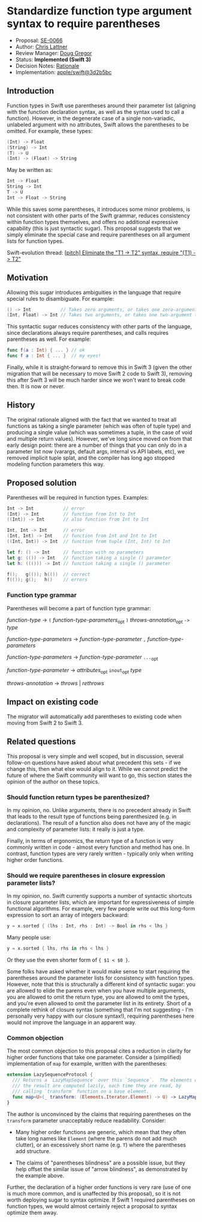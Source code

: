 # Standardize function type argument syntax to require parentheses

* Proposal: [SE-0066](0066-standardize-function-type-syntax.md)
* Author: [Chris Lattner](https://github.com/lattner)
* Review Manager: [Doug Gregor](https://github.com/DougGregor)
* Status: **Implemented (Swift 3)**
* Decision Notes: [Rationale](https://lists.swift.org/pipermail/swift-evolution-announce/2016-May/000138.html)
* Implementation: [apple/swift@3d2b5bc](https://github.com/apple/swift/commit/3d2b5bcc5350e1dea2ed8a0a95cd12ff5c760f24)

## Introduction

Function types in Swift use parentheses around their parameter list (aligning
with the function declaration syntax, as well as the syntax used to call a
function).  However, in the degenerate case of a single non-variadic, unlabeled
argument with no attributes, Swift allows the parentheses to be omitted.  For
example, these types:

```swift
(Int) -> Float
(String) -> Int
(T) -> U
(Int) -> (Float) -> String
```

May be written as:

```swift
Int -> Float
String -> Int
T -> U
Int -> Float -> String
```

While this saves some parentheses, it introduces some minor problems, is not
consistent with other parts of the Swift grammar, reduces consistency within
function types themselves, and offers no additional expressive capability (this
is just syntactic sugar).  This proposal suggests that we simply eliminate the
special case and require parentheses on all argument lists for function types.

Swift-evolution thread: [\[pitch\] Eliminate the "T1 -> T2" syntax, require "(T1) -> T2"](https://lists.swift.org/pipermail/swift-evolution/Week-of-Mon-20160411/014986.html)

## Motivation

Allowing this sugar introduces ambiguities in the language that require special
rules to disambiguate.  For example:

```swift
() -> Int           // Takes zero arguments, or takes one zero-argument parameter?
(Int, Float) -> Int // Takes two arguments, or takes one two-argument tuple?
```

This syntactic sugar reduces consistency with other parts of the language, since
declarations always require parentheses, and calls requires parentheses as well.
For example:

```swift
func f(a : Int) { ... } // ok
func f a : Int { ... }  // my eyes!
```

Finally, while it is straight-forward to remove this in Swift 3 (given the other
migration that will be necessary to move Swift 2 code to Swift 3), removing this
after Swift 3 will be much harder since we won't want to break code then.  It is
now or never.

## History

The original rationale aligned with the fact that we wanted to treat all
functions as taking a single parameter (which was often of tuple type) and
producing a single value (which was sometimes a tuple, in the case of void and
multiple return values).  However, we’ve long since moved on from that early
design point: there are a number of things that you can only do in a parameter
list now (varargs, default args, internal vs API labels, etc), we removed
implicit tuple splat, and the compiler has long ago stopped modeling function 
parameters this way.

## Proposed solution

Parentheses will be required in function types. Examples:

```swift
Int -> Int           // error
(Int) -> Int         // function from Int to Int
((Int)) -> Int       // also function from Int to Int

Int, Int -> Int      // error
(Int, Int) -> Int    // function from Int and Int to Int
((Int, Int)) -> Int  // function from tuple (Int, Int) to Int

let f: () -> Int     // function with no parameters
let g: (()) -> Int   // function taking a single () parameter
let h: ((())) -> Int // function taking a single () parameter

f();   g(()); h(())  // correct
f(()); g();   h()    // errors
```

### Function type grammar

Parentheses will become a part of function type grammar:

*function-type* → `(` *function-type-parameters*<sub>opt</sub> `)` *throws-annotation*<sub>opt</sub> `->` *type*

*function-type-parameters* → *function-type-parameter* `,` *function-type-parameters*

*function-type-parameters* → *function-type-parameter* `...`<sub>opt</sub>

*function-type-parameter* → *attributes*<sub>opt</sub> `inout`<sub>opt</sub> *type*

*throws-annotation* → *throws* | *rethrows*

## Impact on existing code

The migrator will automatically add parentheses to existing code when moving
from Swift 2 to Swift 3.

## Related questions

This proposal is very simple and well scoped, but in discussion, several
follow-on questions have asked about what precedent this sets - if we change 
this, then what else would align to it.  While we cannot predict the future of
where the Swift community will want to go, this section states the opinion of 
the author on these topics.

### Should function return types be parenthesized?

In my opinion, no.  Unlike arguments, there is no precedent already in Swift
that leads to the result type of functions being parenthesized (e.g. in
declarations).  The result of a function also does not have any of the magic and
complexity of parameter lists: it really is just a type.

Finally, in terms of ergonomics, the return type of a function is very commonly
written in code - almost every function and method has one.  In contrast, 
function types are very rarely written - typically only when writing higher
order functions.

### Should we require parentheses in closure expression parameter lists?

In my opinion, no.  Swift currently supports a number of syntactic shortcuts in
closure parameter lists, which are important for expressiveness of simple
functional algorithms.  For example, very few people write out this long-form
expression to sort an array of integers backward:

```swift
y = x.sorted { (lhs : Int, rhs : Int) -> Bool in rhs < lhs }
```

Many people use:

```swift
y = x.sorted { lhs, rhs in rhs < lhs }
```

Or they use the even shorter form of `{ $1 < $0 }`.

Some folks have asked
whether it would make sense to start requiring the parentheses around the
parameter lists for consistency with function types.  However, note that this is
structurally a different kind of syntactic sugar: you are allowed to elide the
parens even when you have multiple arguments, you are allowed to omit the return
type, you are allowed to omit the types, and you're even allowed to omit the
parameter list in its entirety.  Short of a complete rethink of closure syntax
(something that I'm not suggesting - I'm personally very happy with our 
closure syntax!), requiring parentheses here would not improve the language in an
apparent way.

### Common objection

The most common objection to this proposal cites a reduction in clarity for 
higher order functions that take one parameter.  Consider a (simplified)
implementation of `map` for example, written with the parentheses:

```swift
extension LazySequenceProtocol {
  /// Returns a `LazyMapSequence` over this `Sequence`.  The elements of
  /// the result are computed lazily, each time they are read, by
  /// calling `transform` function on a base element.
  func map<U>(_ transform: (Elements.Iterator.Element) -> U) -> LazyMapSequence<Self.Elements, U>
}
```

The author is unconvinced by the claims that requiring parentheses on the
`transform` parameter unacceptably reduce readability.  Consider:

 * Many higher order functions are generic, which mean that they often take
   long names like `Element` (where the parens do not add much clutter), or
   an excessively short name (e.g. `T`) where the parentheses add structure.

 * The claims of "parentheses blindness" are a possible issue, but they help
   offset the similar issue of "arrow blindness", as demonstrated by the
   example above.

Further, the declaration of a higher order functions is very rare (use of one is
much more common, and is unaffected by this proposal), so it is not worth
deploying sugar to syntax optimize.  If Swift 1 required parentheses on
function types, we would almost certainly reject a proposal to syntax optimize
them away.

